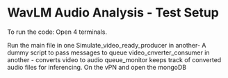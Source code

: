 # WavLM Audio Analysis - Test Setup

To run the code:
Open 4 terminals.

Run the main file in one
Simulate_video_ready_producer in another- A dummy script to pass messages to queue
video_cnverter_consumer in another - converts video to audio
queue_monitor keeps track of converted audio files for inferencing.
On the vPN and open the mongoDB